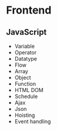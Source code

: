 # Frontend
## JavaScript
* Variable
* Operator
* Datatype
* Flow
* Array
* Object
* Function
* HTML DOM
* Schedule
* Ajax
* Json
* Hoisting
* Event handling


